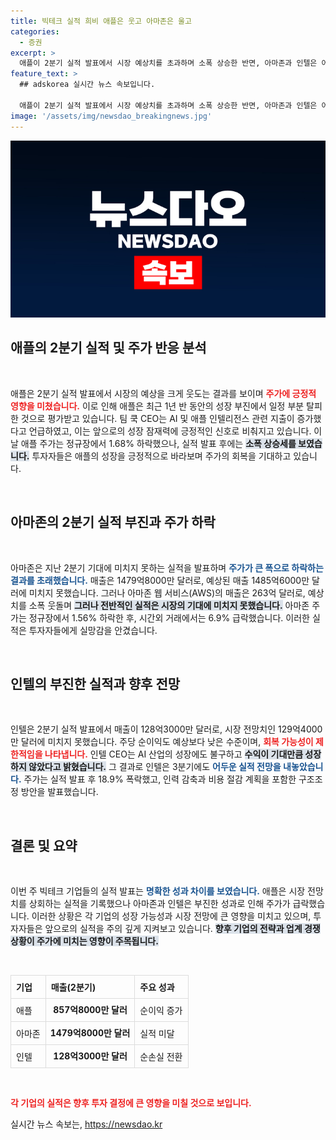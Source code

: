 ```yaml
---
title: 빅테크 실적 희비 애플은 웃고 아마존은 울고
categories:
  - 증권
excerpt: >
  애플이 2분기 실적 발표에서 시장 예상치를 초과하며 소폭 상승한 반면, 아마존과 인텔은 어닝 미스를 기록하고 주가가 폭락했다. 빅테크의 희비가 엇갈린 이번 결과에 관심이 집중된다.
feature_text: >
  ## adskorea 실시간 뉴스 속보입니다.

  애플이 2분기 실적 발표에서 시장 예상치를 초과하며 소폭 상승한 반면, 아마존과 인텔은 어닝 미스를 기록하고 주가가 폭락했다. 빅테크의 희비가 엇갈린 이번 결과에 관심이 집중된다.
image: '/assets/img/newsdao_breakingnews.jpg'
---
```


<p><img src="/assets/img/newsdao_breakingnews.jpg" alt="adskorea 속보" /></p>

<h2 data-ke-size="size26">애플의 2분기 실적 및 주가 반응 분석</h2>

<p data-ke-size="size16">&nbsp;</p>  

<p>애플은 2분기 실적 발표에서 시장의 예상을 크게 웃도는 결과를 보이며 <b><span style="color: #ee2323;">주가에 긍정적 영향을 미쳤습니다.</span></b> 이로 인해 애플은 최근 1년 반 동안의 성장 부진에서 일정 부분 탈피한 것으로 평가받고 있습니다. 팀 쿡 CEO는 AI 및 애플 인텔리전스 관련 지출이 증가했다고 언급하였고, 이는 앞으로의 성장 잠재력에 긍정적인 신호로 비춰지고 있습니다. 이날 애플 주가는 정규장에서 1.68% 하락했으나, 실적 발표 후에는 <b><span style="background-color: #21538527;">소폭 상승세를 보였습니다.</span></b> 투자자들은 애플의 성장을 긍정적으로 바라보며 주가의 회복을 기대하고 있습니다.</p>

<p data-ke-size="size16">&nbsp;</p>  

<h2 data-ke-size="size26">아마존의 2분기 실적 부진과 주가 하락</h2>

<p data-ke-size="size16">&nbsp;</p>  

<p>아마존은 지난 2분기 기대에 미치지 못하는 실적을 발표하며 <b><span style="color: #1a5490;">주가가 큰 폭으로 하락하는 결과를 초래했습니다.</span></b> 매출은 1479억8000만 달러로, 예상된 매출 1485억6000만 달러에 미치지 못했습니다. 그러나 아마존 웹 서비스(AWS)의 매출은 263억 달러로, 예상치를 소폭 웃돌며 <b><span style="background-color: #21538527;">그러나 전반적인 실적은 시장의 기대에 미치지 못했습니다.</span></b> 아마존 주가는 정규장에서 1.56% 하락한 후, 시간외 거래에서는 6.9% 급락했습니다. 이러한 실적은 투자자들에게 실망감을 안겼습니다.</p>

<p data-ke-size="size16">&nbsp;</p>  

<h2 data-ke-size="size26">인텔의 부진한 실적과 향후 전망</h2>

<p data-ke-size="size16">&nbsp;</p>  

<p>인텔은 2분기 실적 발표에서 매출이 128억3000만 달러로, 시장 전망치인 129억4000만 달러에 미치지 못했습니다. 주당 순이익도 예상보다 낮은 수준이며, <b><span style="color: #ee2323;">회복 가능성이 제한적임을 나타냅니다.</span></b> 인텔 CEO는 AI 산업의 성장에도 불구하고 <b><span style="background-color: #21538527;">수익이 기대만큼 성장하지 않았다고 밝혔습니다.</span></b> 그 결과로 인텔은 3분기에도 <b><span style="color: #1a5490;">어두운 실적 전망을 내놓았습니다.</span></b> 주가는 실적 발표 후 18.9% 폭락했고, 인력 감축과 비용 절감 계획을 포함한 구조조정 방안을 발표했습니다.</p>

<p data-ke-size="size16">&nbsp;</p>  

<h2 data-ke-size="size26">결론 및 요약</h2>

<p data-ke-size="size16">&nbsp;</p>  

<p>이번 주 빅테크 기업들의 실적 발표는 <b><span style="color: #1a5490;">명확한 성과 차이를 보였습니다.</span></b> 애플은 시장 전망치를 상회하는 실적을 기록했으나 아마존과 인텔은 부진한 성과로 인해 주가가 급락했습니다. 이러한 상황은 각 기업의 성장 가능성과 시장 전망에 큰 영향을 미치고 있으며, 투자자들은 앞으로의 실적을 주의 깊게 지켜보고 있습니다. <b><span style="background-color: #21538527;">향후 기업의 전략과 업계 경쟁 상황이 주가에 미치는 영향이 주목됩니다.</span></b> </p>

<p data-ke-size="size16">&nbsp;</p>  

<table style="width: 100%; border-collapse: collapse;">  
    <tr>  
        <th style="border: 1px solid #dddddd; text-align: left; padding: 8px;"><b>기업</b></th>  
        <th style="border: 1px solid #dddddd; text-align: left; padding: 8px;"><b>매출(2분기)</b></th>  
        <th style="border: 1px solid #dddddd; text-align: left; padding: 8px;"><b>주요 성과</b></th>  
    </tr>  
    <tr>  
        <td style="border: 1px solid #dddddd; text-align: left; padding: 8px;">애플</td>  
        <td style="border: 1px solid #dddddd; text-align: center; height: 17px;"><b>857억8000만 달러</b></td>  
        <td style="border: 1px solid #dddddd; text-align: left; padding: 8px;">순이익 증가</td>  
    </tr>  
    <tr>  
        <td style="border: 1px solid #dddddd; text-align: left; padding: 8px;">아마존</td>  
        <td style="border: 1px solid #dddddd; text-align: center; height: 17px;"><b>1479억8000만 달러</b></td>  
        <td style="border: 1px solid #dddddd; text-align: left; padding: 8px;">실적 미달</td>  
    </tr>  
    <tr>  
        <td style="border: 1px solid #dddddd; text-align: left; padding: 8px;">인텔</td>  
        <td style="border: 1px solid #dddddd; text-align: center; height: 17px;"><b>128억3000만 달러</b></td>  
        <td style="border: 1px solid #dddddd; text-align: left; padding: 8px;">순손실 전환</td>  
    </tr>  
</table>  

<p data-ke-size="size16">&nbsp;</p>  

<p><b><span style="color: #ee2323;">각 기업의 실적은 향후 투자 결정에 큰 영향을 미칠 것으로 보입니다.</span></b></p>
실시간 뉴스 속보는, <a href="https://newsdao.kr" rel="dofollow">https://newsdao.kr</a>



